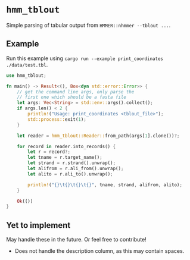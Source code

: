# `hmm_tblout`

Simple parsing of tabular output from `HMMER::nhmmer --tblout ...`.

## Example

Run this example using `cargo run --example print_coordinates ./data/test.tbl`.

```rust
use hmm_tblout;

fn main() -> Result<(), Box<dyn std::error::Error>> {
    // get the command line args, only parse the
    // first one which should be a fasta file
    let args: Vec<String> = std::env::args().collect();
    if args.len() < 2 {
        println!("Usage: print_coordinates <tblout_file>");
        std::process::exit(1);
    }

    let reader = hmm_tblout::Reader::from_path(args[1].clone())?;

    for record in reader.into_records() {
        let r = record?;
        let tname = r.target_name();
        let strand = r.strand().unwrap();
        let alifrom = r.ali_from().unwrap();
        let alito = r.ali_to().unwrap();

        println!("{}\t{}\t{}\t{}", tname, strand, alifrom, alito);
    }

    Ok(())
}
```


## Yet to implement

May handle these in the future. Or feel free to contribute!

- Does not handle the description column, as this may contain spaces. 
